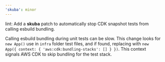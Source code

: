 ```yaml
---
'skuba': minor
---
```


lint: Add a **skuba** patch to automatically stop CDK snapshot tests from calling esbuild bundling.

Calling esbuild bundling during unit tests can be slow. This change looks for `new App()` use in `infra` folder test files, and if found, replacing with `new App({ context: { 'aws:cdk:bundling-stacks': [] } })`. This context signals AWS CDK to skip bundling for the test stack.
